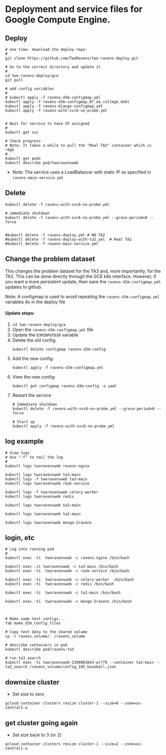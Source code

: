 # Deployment and service files for Google Compute Engine.

## Deploy

```
# one time: download the deploy repo:
#
git clone https://github.com/TwoRavens/two-ravens-deploy.git  

# Go to the correct directory and update it
#
cd two-ravens-deploy/gce
git pull

# add config variables
#
# kubectl apply -f ravens-d3m-configmap.yml
kubectl apply -f ravens-d3m-configmap_07_da_college_debt
kubectl apply -f ravens-django-configmap.yml
kubectl apply -f ravens-with-svc6-no-probe.yml


# Wait for service to have IP assigned
#
kubectl get svc

# Check progress
# Note: It takes a while to pull the "Real TA2" container which is ~8gb
#
kubectl get pods
kubectl describe pod/tworavensweb
```

- Note: The service uses a LoadBalancer with static IP as specified in `ravens-main-service.yml`

## Delete

```
kubectl delete -f ravens-with-svc6-no-probe.yml

# immediate shutdown
kubectl delete -f ravens-with-svc6-no-probe.yml --grace-period=0 --force


#kubectl delete -f ravens-deploy.yml # NO TA2
#kubectl delete -f ravens-deploy-with-ta2.yml  # Real TA2
#kubectl delete -f ravens-main-service.yml
```

## Change the problem dataset

This changes the problem dataset for the TA3 and, more importantly, for the TA2.
This can be done directly through the GCE k8s  interface.  However, if you want a more persistent update, then save the `ravens-d3m-configmap.yml` updates to github.

Note: A configmap is used to avoid repeating the `ravens-d3m-configmap.yml` variables 4x in the deploy file

#### Update steps:

1. `cd two-ravens-deploy/gce`
2. Open the `ravens-d3m-configmap.yml` file
3. Update the `D3MINPUTDIR` variable
4. Delete the old config:
    ```
    kubectl delete configmap ravens-d3m-config
    ```
5. Add the new config:
    ```
    kubectl apply -f ravens-d3m-configmap.yml
    ```
6. View the new config:
    ```
    kubectl get configmap ravens-d3m-config -o yaml
    ```
7.  Restart the service
    ```
    # Immediate shutdown
    kubectl delete -f ravens-with-svc6-no-probe.yml --grace-period=0 --force

    # Start up
    kubectl apply -f ravens-with-svc6-no-probe.yml
    ```

## log example

```
# View logs
# Use "-f" to tail the log
#
kubectl logs tworavensweb ravens-nginx

kubectl logs tworavensweb ta3-main
kubectl logs -f tworavensweb ta3-main
kubectl logs tworavensweb rook-service

kubectl logs -f tworavensweb celery-worker
kubectl logs tworavensweb redis

kubectl logs tworavensweb ta2-main

kubectl logs tworavensweb ta2-main

kubectl logs tworavensweb mongo-2ravens

```

## login, etc

```
# Log into running pod
#
kubectl exec -ti  tworavensweb -c ravens-nginx /bin/bash

kubectl exec -it tworavensweb -c ta3-main /bin/bash
kubectl exec -ti  tworavensweb -c rook-service /bin/bash

kubectl exec -ti  tworavensweb -c celery-worker  /bin/bash
kubectl exec -ti  tworavensweb -c redis /bin/bash

kubectl exec -ti  tworavensweb -c ta2-main /bin/bash

kubectl exec -ti  tworavensweb -c mongo-2ravens /bin/bash



# Make some test configs...
fab make_d3m_config_files

# Copy test data to the shared volume
cp -r ravens_volume/. /ravens_volume

# describe containers in pod
kubectl describe pod/ravens-ta3

# run ta3_search
kubectl exec -ti tworavensweb-2390003843-wrlf9 --container ta3-main -- ta3_search /ravens_volume/config_185_baseball.json

```

## downsize cluster

- Set size to zero

```
gcloud container clusters resize cluster-1 --size=0 --zone=us-central1-a
```

## get cluster going again

- Set size back to 3 (or 2)

```
gcloud container clusters resize cluster-1 --size=2 --zone=us-central1-a
```
